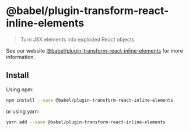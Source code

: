 # @babel/plugin-transform-react-inline-elements

> Turn JSX elements into exploded React objects

See our website [@babel/plugin-transform-react-inline-elements](https://new.babeljs.io/docs/en/next/babel-plugin-transform-react-inline-elements.html) for more information.

## Install

Using npm:

```sh
npm install --save @babel/plugin-transform-react-inline-elements
```

or using yarn:

```sh
yarn add --save @babel/plugin-transform-react-inline-elements
```
